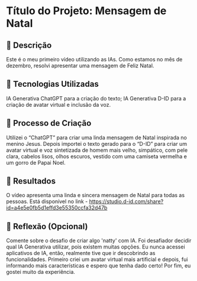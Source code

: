 # Título do Projeto: Mensagem de Natal

## 📒 Descrição
Este é o meu primeiro vídeo utilizando as IAs. Como estamos no mês de dezembro, resolvi apresentar uma mensagem de Feliz Natal.

## 🤖 Tecnologias Utilizadas
IA Generativa ChatGPT para a criação do texto;
IA Generativa D-ID para a criação de avatar virtual e inclusão da voz.

## 🧐 Processo de Criação
Utilizei o “ChatGPT” para criar uma linda mensagem de Natal inspirada no menino Jesus. Depois importei o texto gerado para o “D-ID” para criar um avatar virtual e voz sintetizada de homem mais velho, simpático, com pele clara, cabelos lisos, olhos escuros, vestido com uma camiseta vermelha e um gorro de Papai Noel.

## 🚀 Resultados
O vídeo apresenta uma linda e sincera mensagem de Natal para todas as pessoas. Está disponível no link - https://studio.d-id.com/share?id=a4e5e0fb5d1effd3e55350ccfa32d47b

## 💭 Reflexão (Opcional)
Comente sobre o desafio de criar algo 'natty' com IA.
Foi desafiador decidir qual IA Generativa utilizar, pois existem muitas opções. Eu nunca acessei aplicativos de IA, então, realmente tive que ir descobrindo as funcionalidades. Primeiro criei um avatar virtual mais artificial e depois, fui informando mais características e espero que tenha dado certo! Por fim, eu gostei muito da experiência.



